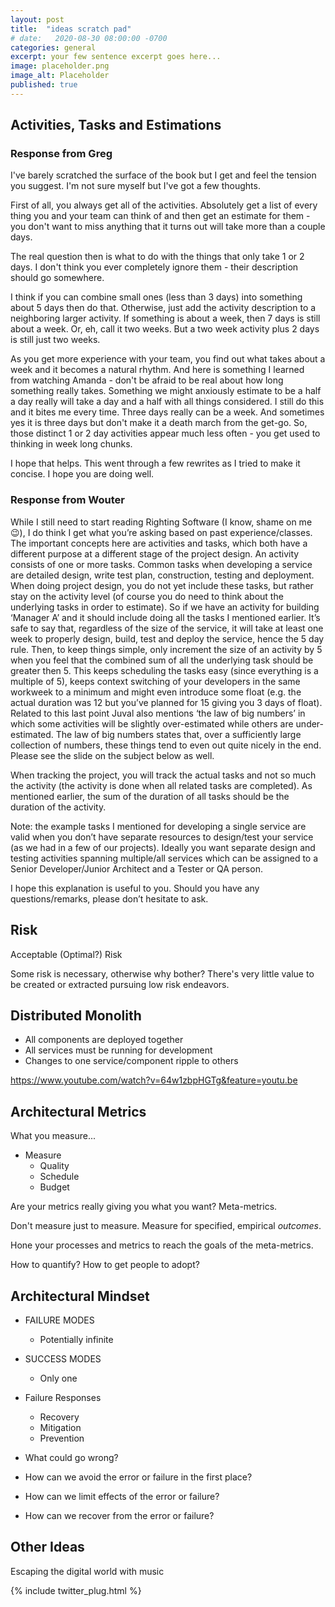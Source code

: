 ```yaml
---
layout: post
title:  "ideas scratch pad"
# date:   2020-08-30 08:00:00 -0700
categories: general
excerpt: your few sentence excerpt goes here...
image: placeholder.png
image_alt: Placeholder
published: true
---
```


## Activities, Tasks and Estimations

### Response from Greg

I've barely scratched the surface of the book but I get and feel the tension you suggest. I'm not sure myself but I've got a few thoughts.

First of all, you always get all of the activities.  Absolutely get a list of every thing you and your team can think of and then get an estimate for them - you don't want to miss anything that it turns out will take more than a couple days.

The real question then is what to do with the things that only take 1 or 2 days. I don't think you ever completely ignore them - their description should go somewhere.

I think if you can combine small ones (less than 3 days) into something about 5 days then do that.  Otherwise, just add the activity description to a neighboring larger activity. If something is about a week, then 7 days is still about a week. Or, eh, call it two weeks. But a two week activity plus 2 days is still just two weeks.

As you get more experience with your team, you find out what takes about a week and it becomes a natural rhythm. And here is something I learned from watching Amanda - don't be afraid to be real about how long something really takes. Something we might anxiously estimate to be a half a day really will take a day and a half with all things considered. I still do this and it bites me every time. Three days really can be a week.  And sometimes yes it is three days but don't make it a death march from the get-go. So, those distinct 1 or 2 day activities appear much less often - you get used to thinking in week long chunks.

I hope that helps. This went through a few rewrites as I tried to make it concise. I hope you are doing well.

### Response from Wouter

While I still need to start reading Righting Software (I know, shame on me 😉), I do think I get what you’re asking based on past experience/classes. The important concepts here are activities and  tasks, which both have a different purpose at a different stage of the project design. An activity consists of one or more tasks. Common tasks when developing a service are detailed design, write test plan, construction, testing and deployment. When doing project design, you do not yet include these tasks, but rather stay on the activity level (of course you do need to think about the underlying tasks in order to estimate). So if we have an activity for building ‘Manager A’ and it should include doing all the tasks I mentioned earlier. It’s safe to say that, regardless of the size of the service, it will take at least one week to properly design, build, test and deploy the service, hence the 5 day rule. Then, to keep things simple, only increment the size of an activity by 5 when you feel that the combined sum of all the underlying task should be greater then 5. This keeps scheduling the tasks easy (since everything is a multiple of 5), keeps context switching of your developers in the same workweek to a minimum and might even introduce some float (e.g. the actual duration was 12 but you’ve planned for 15 giving you 3 days of float). Related to this last point Juval also mentions ‘the law of big numbers’ in which some activities will be slightly over-estimated while others are under-estimated. The law of big numbers states that, over a sufficiently large collection of numbers, these things tend to even out quite nicely in the end. Please see the slide on the subject below as well.

When tracking the project, you will track the actual tasks and not so much the activity (the activity is done when all related tasks are completed). As mentioned earlier, the sum of the duration of all tasks should be the duration of the activity.

Note: the example tasks I mentioned for developing a single service are valid when you don’t have separate resources to design/test your service (as we had in a few of our projects). Ideally you want separate design and testing activities spanning multiple/all services which can be assigned to a Senior Developer/Junior Architect and a Tester or QA person.

I hope this explanation is useful to you. Should you have any questions/remarks, please don’t hesitate to ask.


## Risk

Acceptable (Optimal?) Risk

Some risk is necessary, otherwise why bother? There's very little value to be created or extracted pursuing low risk endeavors.


## Distributed Monolith

  * All components are deployed together
  * All services must be running for development
  * Changes to one service/component ripple to others

<https://www.youtube.com/watch?v=64w1zbpHGTg&feature=youtu.be>

## Architectural Metrics

What you measure...

* Measure
  * Quality
  * Schedule
  * Budget

Are your metrics really giving you what you want? Meta-metrics.

Don't measure just to measure. Measure for specified, empirical *outcomes*.

Hone your processes and metrics to reach the goals of the meta-metrics.

How to quantify? How to get people to adopt?

## Architectural Mindset

  * FAILURE MODES
    * Potentially infinite
  * SUCCESS MODES
    * Only one

  * Failure Responses
    * Recovery
    * Mitigation
    * Prevention

  * What could go wrong?
  * How can we avoid the error or failure in the first place?
  * How can we limit effects of the error or failure?
  * How can we recover from the error or failure?


## Other Ideas

Escaping the digital world with music

{% include twitter_plug.html %}